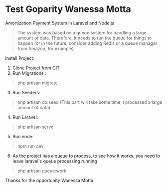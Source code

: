 # Test Goparity Wanessa Motta

Amortization Payment System in Laravel and Node.js

> The system was based on a queue system for handling a large amount of data. Therefore, it needs to run the queue for things to happen (or in the future, consider adding Redis or a queue manager from Amazon, for example).

Install Project:

1) Clone Project from GIT
2) Run Migrations : 
>php artisan migrate
3) Run Seeders: 
>php artisan db:seed (This part will take some time; I processed a large amount of data)
4) Run Laravel: 
>php artisan serve
5) Run node: 
>npm run  dev
6) As the project has a queue to process, to see how it works, you need to leave laravel's queue processing running
>php artisan queue:work

Thanks for the opportunity
Wanessa Motta